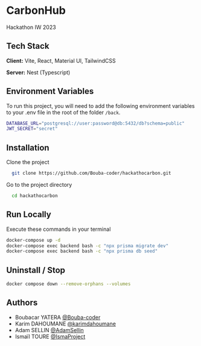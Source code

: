 
# CarbonHub

Hackathon IW 2023


## Tech Stack

**Client:** Vite, React, Material UI, TailwindCSS

**Server:** Nest (Typescript)


## Environment Variables

To run this project, you will need to add the following environment variables to your .env file in the root of the folder `/back`.

```bash
DATABASE_URL="postgresql://user:password@db:5432/db?schema=public"
JWT_SECRET="secret"
```   

## Installation

Clone the project

```bash
  git clone https://github.com/Bouba-coder/hackathocarbon.git
```

Go to the project directory

```bash
  cd hackathocarbon
```

## Run Locally

Execute these commands in your terminal

```bash
docker-compose up -d
docker-compose exec backend bash -c "npx prisma migrate dev"
docker-compose exec backend bash -c "npx prisma db seed"
```


## Uninstall / Stop

```bash
docker compose down --remove-orphans --volumes
```
## Authors

- Boubacar YATERA [@Bouba-coder](https://github.com/Bouba-coder)
- Karim DAHOUMANE [@karimdahoumane](https://github.com/karimdahoumane)
- Adam SELLIN [@AdamSellin](https://github.com/AdamSellin)
- Ismaïl TOURE [@IsmaProject](https://github.com/IsmaProject)